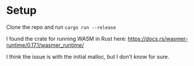 # Setup
Clone the repo and run `cargo run --release`

I found the crate for running WASM in Rust here:
https://docs.rs/wasmer-runtime/0.17.1/wasmer_runtime/

I think the issue is with the initial malloc, but I don't know for sure.
